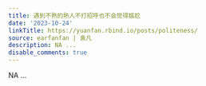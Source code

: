 ```yaml
---
title: 遇到不熟的熟人不打招呼也不会觉得尴尬
date: '2023-10-24'
linkTitle: https://yuanfan.rbind.io/posts/politeness/
source: earfanfan | 袁凡
description: NA ...
disable_comments: true
---
```

NA ...